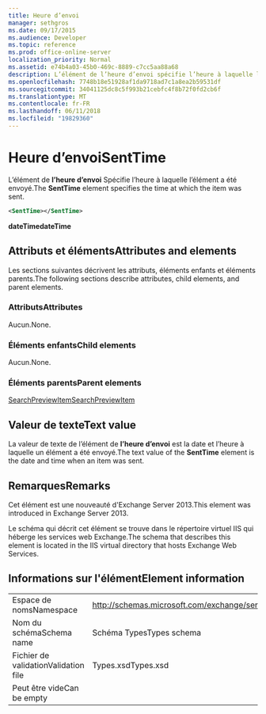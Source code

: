 ```yaml
---
title: Heure d’envoi
manager: sethgros
ms.date: 09/17/2015
ms.audience: Developer
ms.topic: reference
ms.prod: office-online-server
localization_priority: Normal
ms.assetid: e74b4a03-45b0-469c-8889-c7cc5aa88a68
description: L’élément de l’heure d’envoi spécifie l’heure à laquelle l’élément a été envoyé.
ms.openlocfilehash: 7748b18e51928af1da9718ad7c1a8ea2b59531df
ms.sourcegitcommit: 34041125dc8c5f993b21cebfc4f8b72f0fd2cb6f
ms.translationtype: MT
ms.contentlocale: fr-FR
ms.lasthandoff: 06/11/2018
ms.locfileid: "19829360"
---
```

# <a name="senttime"></a><span data-ttu-id="8de0b-103">Heure d’envoi</span><span class="sxs-lookup"><span data-stu-id="8de0b-103">SentTime</span></span>

<span data-ttu-id="8de0b-104">L’élément de **l’heure d’envoi** Spécifie l’heure à laquelle l’élément a été envoyé.</span><span class="sxs-lookup"><span data-stu-id="8de0b-104">The **SentTime** element specifies the time at which the item was sent.</span></span> 
  
```XML
<SentTime></SentTime>
```

 <span data-ttu-id="8de0b-105">**dateTime**</span><span class="sxs-lookup"><span data-stu-id="8de0b-105">**dateTime**</span></span>
## <a name="attributes-and-elements"></a><span data-ttu-id="8de0b-106">Attributs et éléments</span><span class="sxs-lookup"><span data-stu-id="8de0b-106">Attributes and elements</span></span>

<span data-ttu-id="8de0b-107">Les sections suivantes décrivent les attributs, éléments enfants et éléments parents.</span><span class="sxs-lookup"><span data-stu-id="8de0b-107">The following sections describe attributes, child elements, and parent elements.</span></span>
  
### <a name="attributes"></a><span data-ttu-id="8de0b-108">Attributs</span><span class="sxs-lookup"><span data-stu-id="8de0b-108">Attributes</span></span>

<span data-ttu-id="8de0b-109">Aucun.</span><span class="sxs-lookup"><span data-stu-id="8de0b-109">None.</span></span>
  
### <a name="child-elements"></a><span data-ttu-id="8de0b-110">Éléments enfants</span><span class="sxs-lookup"><span data-stu-id="8de0b-110">Child elements</span></span>

<span data-ttu-id="8de0b-111">Aucun.</span><span class="sxs-lookup"><span data-stu-id="8de0b-111">None.</span></span>
  
### <a name="parent-elements"></a><span data-ttu-id="8de0b-112">Éléments parents</span><span class="sxs-lookup"><span data-stu-id="8de0b-112">Parent elements</span></span>

[<span data-ttu-id="8de0b-113">SearchPreviewItem</span><span class="sxs-lookup"><span data-stu-id="8de0b-113">SearchPreviewItem</span></span>](searchpreviewitem.md)
  
## <a name="text-value"></a><span data-ttu-id="8de0b-114">Valeur de texte</span><span class="sxs-lookup"><span data-stu-id="8de0b-114">Text value</span></span>

<span data-ttu-id="8de0b-115">La valeur de texte de l’élément de **l’heure d’envoi** est la date et l’heure à laquelle un élément a été envoyé.</span><span class="sxs-lookup"><span data-stu-id="8de0b-115">The text value of the **SentTime** element is the date and time when an item was sent.</span></span> 
  
## <a name="remarks"></a><span data-ttu-id="8de0b-116">Remarques</span><span class="sxs-lookup"><span data-stu-id="8de0b-116">Remarks</span></span>

<span data-ttu-id="8de0b-117">Cet élément est une nouveauté d'Exchange Server 2013.</span><span class="sxs-lookup"><span data-stu-id="8de0b-117">This element was introduced in Exchange Server 2013.</span></span>
  
<span data-ttu-id="8de0b-118">Le schéma qui décrit cet élément se trouve dans le répertoire virtuel IIS qui héberge les services web Exchange.</span><span class="sxs-lookup"><span data-stu-id="8de0b-118">The schema that describes this element is located in the IIS virtual directory that hosts Exchange Web Services.</span></span>
  
## <a name="element-information"></a><span data-ttu-id="8de0b-119">Informations sur l'élément</span><span class="sxs-lookup"><span data-stu-id="8de0b-119">Element information</span></span>

|||
|:-----|:-----|
|<span data-ttu-id="8de0b-120">Espace de noms</span><span class="sxs-lookup"><span data-stu-id="8de0b-120">Namespace</span></span>  <br/> |http://schemas.microsoft.com/exchange/services/2006/types  <br/> |
|<span data-ttu-id="8de0b-121">Nom du schéma</span><span class="sxs-lookup"><span data-stu-id="8de0b-121">Schema name</span></span>  <br/> |<span data-ttu-id="8de0b-122">Schéma Types</span><span class="sxs-lookup"><span data-stu-id="8de0b-122">Types schema</span></span>  <br/> |
|<span data-ttu-id="8de0b-123">Fichier de validation</span><span class="sxs-lookup"><span data-stu-id="8de0b-123">Validation file</span></span>  <br/> |<span data-ttu-id="8de0b-124">Types.xsd</span><span class="sxs-lookup"><span data-stu-id="8de0b-124">Types.xsd</span></span>  <br/> |
|<span data-ttu-id="8de0b-125">Peut être vide</span><span class="sxs-lookup"><span data-stu-id="8de0b-125">Can be empty</span></span>  <br/> ||
   

